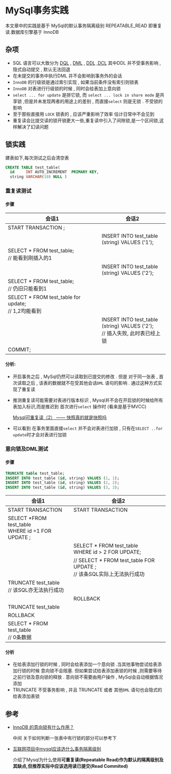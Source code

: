 # MySql事务实践

本文章中的实践是基于 MySql的默认事务隔离级别 REPEATABLE_READ 即重复读.数据库引擎基于 InnoDB

## 杂项

* SQL 语言可以大致分为 [DQL](https://zh.wikipedia.org/wiki/%E6%95%B0%E6%8D%AE%E6%9F%A5%E8%AF%A2%E8%AF%AD%E8%A8%80) ,  [DML](https://zh.wikipedia.org/wiki/%E8%B3%87%E6%96%99%E6%93%8D%E7%B8%B1%E8%AA%9E%E8%A8%80) , [DDL](https://en.wikipedia.org/wiki/Data_definition_language) ,[DCL](https://zh.wikipedia.org/wiki/%E8%B3%87%E6%96%99%E6%8E%A7%E5%88%B6%E8%AA%9E%E8%A8%80)  其中DDL 并不受事务影响 , 隐式自动提交 , 默认无法回退
* 在未提交的事务中执行DML 并不会影响到事务外的会话
* `InnoDB` 的行级锁是通过索引实现 , 如果当前条件没有索引则锁表
* `InnoDB` 对表进行行级锁的时候 , 同时会给表加上意向锁
* `select ... for update` 是排它锁, 而 `select ... lock in share mode` 是共享锁 ,但是并未发现两者的用途上的差别 , 而直接`select` 则是无锁 . 不受锁的影响
* 至于那些直接用 `LOCK` 锁表的 , 应该严重影响了效率 估计日常中不会见到
* 重复读会比提交读的锁开销更大一些,重复读中引入了间隙锁,是一个区间锁,这样解决了幻读问题

## 锁实践

建表如下,每次测试之后会清空表

```sql
CREATE TABLE test_table(
  id     INT AUTO_INCREMENT  PRIMARY KEY,
  string VARCHAR(10) NULL )
```

### 重复读测试

#### 步骤

| 会话1                                                    | 会话2                                                        |
| -------------------------------------------------------- | ------------------------------------------------------------ |
| START TRANSACTION ;                                      |                                                              |
|                                                          | INSERT INTO test_table <br />(string) VALUES ('1');          |
| SELECT * FROM test_table;<br />// 能看到刚插入的1        |                                                              |
|                                                          | INSERT INTO test_table <br />(string) VALUES ('2');          |
| SELECT * FROM test_table;<br />// 仍旧只能看到1          |                                                              |
| SELECT * FROM test_table for update;<br />// 1,2均能看到 |                                                              |
|                                                          | INSERT INTO test_table <br />(string) VALUES ('2');<br />// 插入失败, 此时表已经上锁 |
| COMMIT;                                                  |                                                              |

#### 分析:

* 开启事务之后 , MySql仍然可以读取到已提交的修改 . 但是 对于同一张表 , 首次读取之后 , 该表的数据就不在受其他会话`DML` 语句的影响  . 通过这种方式实现了重复读 

* 推测重复读可能需要对表进行版本标识 , Mysql并不会在开启锁的时候给所有表加入标识,而是推迟到 首次进行`select` 操作时 (看来是基于MVCC)

  [Mysql可重复读（2） —— 快照真的就是快照吗](https://zhuanlan.zhihu.com/p/55872397)

* 可以看到 在事务里面直接`select` 并不会对表进行加锁 , 只有在`SELECT ..for update`时才会对表进行加锁

### 意向锁及DML测试

#### 步骤

```sql
TRUNCATE table test_table;
INSERT INTO test_table (id, string) VALUES (1, 1);
INSERT INTO test_table (id, string) VALUES (2, 2);
INSERT INTO test_table (id, string) VALUES (3, 3);
```

| 会话1                                                  | 会话2                                                        |
| ------------------------------------------------------ | ------------------------------------------------------------ |
| START TRANSACTION                                      | START TRANSACTION                                            |
| SELECT *FROM test_table<br /> WHERE id =1 FOR UPDATE ; |                                                              |
|                                                        | SELECT * FROM test_table <br />WHERE id > 2 FOR UPDATE;      |
|                                                        | // SELECT * FROM test_table   FOR UPDATE ;<br />// 该条SQL实际上无法执行成功 |
| TRUNCATE test_table<br />// 该SQL亦无法执行成功        |                                                              |
|                                                        | ROLLBACK                                                     |
| TRUNCATE test_table                                    |                                                              |
| ROLLBACK                                               |                                                              |
| SELECT * FROM test_table<br />// 0条数据               |                                                              |

#### 分析

* 在给表添加行锁的时候 , 同时会给表添加一个意向锁 .当其他事物尝试给表添加行锁的时候 意向锁不会阻塞. 但如果尝试给表添加表锁的时候 ,则需要等待 之前行锁及意向锁的释放 . 意向锁不需要由用户操作 , MySql会自动根据情况添加
* TRUNCATE  不受事务影响 , 并且 TRUNCATE  或者 其他`DML` 语句也会隐式的给表添加表锁

## 参考

* [InnoDB 的意向锁有什么作用？](https://www.zhihu.com/question/51513268/answer/127777478)

  中间 关于如何判断一张表中有行锁的部分可以参考下

* [互联网项目中mysql应该选什么事务隔离级别](https://zhuanlan.zhihu.com/p/59061106)

  介绍了Mysql为什么使用**可重复读(Repeatable Read)**作为默认的隔离级别及其缺点,但推荐实际中应该选用**读已提交(Read Commited)**